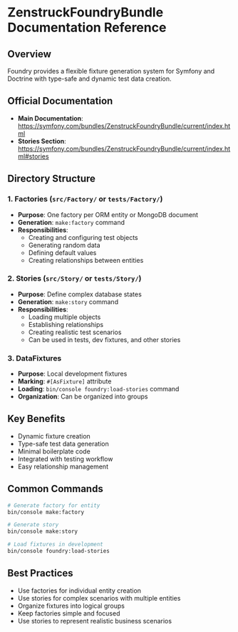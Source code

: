 # ZenstruckFoundryBundle Documentation Reference

## Overview
Foundry provides a flexible fixture generation system for Symfony and Doctrine with type-safe and dynamic test data creation.

## Official Documentation
- **Main Documentation**: https://symfony.com/bundles/ZenstruckFoundryBundle/current/index.html
- **Stories Section**: https://symfony.com/bundles/ZenstruckFoundryBundle/current/index.html#stories

## Directory Structure

### 1. Factories (`src/Factory/` or `tests/Factory/`)
- **Purpose**: One factory per ORM entity or MongoDB document
- **Generation**: `make:factory` command
- **Responsibilities**:
  - Creating and configuring test objects
  - Generating random data
  - Defining default values
  - Creating relationships between entities

### 2. Stories (`src/Story/` or `tests/Story/`)
- **Purpose**: Define complex database states
- **Generation**: `make:story` command
- **Responsibilities**:
  - Loading multiple objects
  - Establishing relationships
  - Creating realistic test scenarios
  - Can be used in tests, dev fixtures, and other stories

### 3. DataFixtures
- **Purpose**: Local development fixtures
- **Marking**: `#[AsFixture]` attribute
- **Loading**: `bin/console foundry:load-stories` command
- **Organization**: Can be organized into groups

## Key Benefits
- Dynamic fixture creation
- Type-safe test data generation
- Minimal boilerplate code
- Integrated with testing workflow
- Easy relationship management

## Common Commands
```bash
# Generate factory for entity
bin/console make:factory

# Generate story
bin/console make:story

# Load fixtures in development
bin/console foundry:load-stories
```

## Best Practices
- Use factories for individual entity creation
- Use stories for complex scenarios with multiple entities
- Organize fixtures into logical groups
- Keep factories simple and focused
- Use stories to represent realistic business scenarios